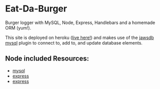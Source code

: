 # Eat-Da-Burger
Burger logger with MySQL, Node, Express, Handlebars and a homemade ORM (yum!).

This site is deployed on heroku ([live here!](https://boiling-eyrie-19832.herokuapp.com/)) and makes
use of the [jawsdb mysql](https://elements.heroku.com/addons/jawsdb) plugin to connect to, add to, and update database elements.

## Node included Resources:
- [mysql](https://www.npmjs.com/package/mysql)
- [express](https://www.npmjs.com/package/express)
- [express](https://www.npmjs.com/package/express-handlebars)
